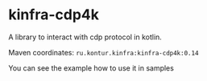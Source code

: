 # kinfra-cdp4k

A library to interact with cdp protocol in kotlin.

Maven coordinates: `ru.kontur.kinfra:kinfra-cdp4k:0.14`

You can see the example how to use it in samples
